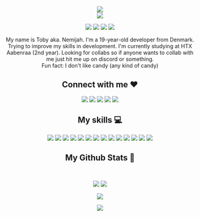 <div align="center">
<img src="https://cdn.discordapp.com/emojis/774868681586114580.gif?v=1"/><br/>
<img src="https://i.imgur.com/2fJQan5.png"/>

<p align="center">
 
 <img src="https://badges.pufler.dev/visits/DaatUserName/DaatUserName"/> 
 <img src="https://badges.pufler.dev/years/DaatUserName"/>
 <img src="https://badges.pufler.dev/repos/DaatUserName"/>
 <img src="https://badges.pufler.dev/commits/monthly/DaatUserName" />
</p>

<p align="center">
  My name is Toby aka. Nemijah. I'm a 19-year-old developer from Denmark. Trying to improve my skills in development. I'm currently studying at 
  HTX Aabenraa (2nd year). Looking for collabs so if anyone wants to collab with me just hit me up on discord or something.<br>
  Fun fact: I don't like candy (any kind of candy)
</p>  

<h2 align="center">Connect with me ❤️</h2>
<p align="center">
  
<img src="https://img.shields.io/badge/-tobi8071-yellow?style=flat-square&logo=snapchat&logoColor=white&link=https://snapchat.com/add/toby8071"/>
<img src="https://img.shields.io/badge/-DaatUserName-c14438?style=flat-square&logo=Gmail&logoColor=white&link=mailto:hopetobylol@gmail.com"/>
<img src="https://img.shields.io/badge/-Nemijah%236392-085e8b?style=flat-square&logo=Discord&logoColor=white"/>
<img src="https://img.shields.io/badge/-DaatUserName-blue?style=flat-square&logo=twitter&logoColor=white&link=https://twitter.com/DaatUser"/>
<img src="https://img.shields.io/badge/-Toby-darkgreen?style=flat-square&logo=spotify&logoColor=white&link=https://open.spotify.com/user/Toby"/>
</p>



<h2 align="center">My skills 💻</h2>

<p align="center">

<img src="https://img.shields.io/badge/Markdown-000000?style=flat-square&logo=markdown&logoColor=white"/>
<img src="https://img.shields.io/badge/C%23-00599C?style=flat-square&logo=c-sharp&logoColor=white"/>
<img src="https://img.shields.io/badge/-java-ffffff?style=flat-square&logo=java&logoColor=red"/>
<img src="https://img.shields.io/badge/-TypeScript-010409?style=flat-square&logo=typescript"/>
<img src="https://img.shields.io/badge/-C++-00599C?style=flat-square&logo=c"/>
<img src="https://img.shields.io/badge/-HTML5-E34F26?style=flat-square&logo=html5&logoColor=white"/>
<img src="https://img.shields.io/badge/-CSS3-1572B6?style=flat-square&logo=css3"/>
<img src="https://img.shields.io/badge/-JavaScript-black?style=flat-square&logo=javascript"/>
<img src="https://img.shields.io/badge/-Nodejs-black?style=flat-square&logo=Node.js"/>
<img src="https://img.shields.io/badge/-React-black?style=flat-square&logo=react"/>
<img src="https://img.shields.io/badge/-MongoDB-black?style=flat-square&logo=mongodb"/>
<img src="https://img.shields.io/badge/-MySQL-black?style=flat-square&logo=mysql"/>
<img src="https://img.shields.io/badge/-Git-black?style=flat-square&logo=git"/>
<img src="https://img.shields.io/badge/-GitHub-black?style=flat-square&logo=github"/>
</p>


<h2 align="center">
  My Github Stats 🤔
</h2>


<br>

<p align = "center">
  <img  src = "https://github-readme-stats.vercel.app/api?username=DaatUserName&show_icons=true&theme=radical&line_height=27">
  <img src = "https://github-readme-stats.vercel.app/api/top-langs/?username=DaatUserName&hide=css,java,html&theme=radical">
</p>

<p align = "center">
 <img  src="https://github-readme-streak-stats.herokuapp.com/?user=DaatUserName&show_icons=true&locale=en&layout=compact&theme=radical&line_height=0" />
</p> 

<p align = "center">
 <img src="https://activity-graph.herokuapp.com/graph?username=DaatUserName&theme=redical">
</p> 

